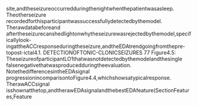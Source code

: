 site,andtheseizureoccurredduringthenightwhenthepatientwasasleep. Theotherseizure
recordedforthisparticipantwassuccessfullydetectedbythemodel. Therawdatabeforeand
aftertheseizurecanshedlightonwhytheseizurewasrejectedbythemodel,specificallylook-
ingattheACCresponseduringtheseizure,andtheEDAtrendgoingfromthepre-topost-ictal4.1. DETECTIONOFTONIC-CLONICSEIZURES 77
Figure4.5: TheseizureofparticipantLO1thatwasnotdetectedbythemodelandthesingle
falsenegativethatwasproducedduringtheevaluation. NotethedifferencesintheEDAsignal
progressionincomparisontoFigure4.4,whichshowsatypicalresponse. TherawACCsignal
isshownatthetop,andtherawEDAsignalandthebestEDAfeature(SectionFeatures,Feature